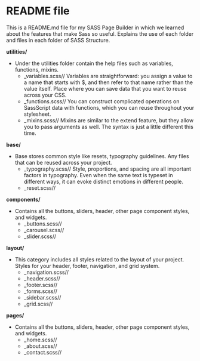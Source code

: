 # README file 
This is a README.md file for my SASS Page Builder in which we learned about the features that make Sass so useful. Explains the use of each folder and files in each folder of SASS Structure.

**utilities/** 
- Under the utilities folder contain the help files such as variables, functions, mixins.
    - _variables.scss//
    Variables are straightforward: you assign a value to a name that starts with $, and then refer to that name rather than the value itself. Place where you can save data that you want to reuse across your CSS.
    - _functions.scss//
 You can construct complicated operations on SassScript data with functions, which you can reuse throughout your stylesheet.
    - _mixins.scss//
 Mixins are similar to the extend feature, but they allow you to pass arguments as well. The syntax is just a little different this time.    

**base/**
- Base stores common style like resets, typography guidelines. Any files that can be reused across your project.
    - _typography.scss//
 Style, proportions, and spacing are all important factors in typography. Even when the same text is typeset in different ways, it can evoke distinct emotions in different people.
    - _reset.scss//

**components/**
- Contains all the buttons, sliders, header, other page component styles, and widgets.
    - _buttons.scss//
    - _carousel.scss//
    - _slider.scss//  

**layout/**
- This category includes all styles related to the layout of your project. Styles for your header, footer, navigation, and grid system.
    - _navigation.scss//
    - _header.scss//
    - _footer.scss// 
    - _forms.scss//
    - _sidebar.scss//
    - _grid.scss//    

**pages/**
- Contains all the buttons, sliders, header, other page component styles, and widgets.
    - _home.scss//
    - _about.scss//
    - _contact.scss//  

